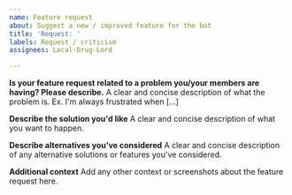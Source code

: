 ```yaml
---
name: Feature request
about: Suggest a new / improved feature for the bot
title: 'Request: '
labels: Request / criticism
assignees: Local-Drug-Lord

---
```


**Is your feature request related to a problem you/your members are having? Please describe.**
A clear and concise description of what the problem is. Ex. I'm always frustrated when [...]

**Describe the solution you'd like**
A clear and concise description of what you want to happen.

**Describe alternatives you've considered**
A clear and concise description of any alternative solutions or features you've considered.

**Additional context**
Add any other context or screenshots about the feature request here.
